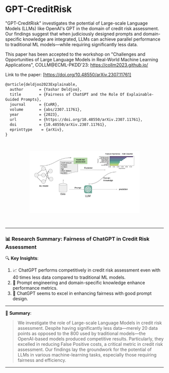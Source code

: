 # GPT-CreditRisk
"GPT-CreditRisk" investigates the potential of Large-scale Language Models (LLMs) like OpenAI's GPT in the domain of credit risk assessment. Our findings suggest that when judiciously designed prompts and domain-specific knowledge are integrated, LLMs can achieve parallel performance to traditional ML models—while requiring significantly less data.

This paper has been accepted to the workshop on "Challenges and Opportunities of Large Language Models in Real-World Machine Learning Applications", COLLM@ECML-PKDD'23: https://collm2023.github.io/

Link to the paper: [https://doi.org/10.48550/arXiv.2307.11761]

```
@article{deldjoo2023Explainable,
  author       = {Yashar Deldjoo},
  title        = {Fairness of ChatGPT and the Role Of Explainable-Guided Prompts},
  journal      = {CoRR},
  volume       = {abs/2307.11761},
  year         = {2023},
  url          = {https://doi.org/10.48550/arXiv.2307.11761},
  doi          = {10.48550/arXiv.2307.11761},
  eprinttype    = {arXiv},
}
```

</br>

<div align="center">
  <figure style="display: inline-block;">
    <img src="flow_char_new.jpg" width="350"/>
  </figure>
</div>

</br>

---
### 📊 **Research Summary: Fairness of ChatGPT in Credit Risk Assessment**

🔍 **Key Insights**:

1. 📈 ChatGPT performs competitively in credit risk assessment even with 40 times less data compared to traditional ML models.
2. 🏦 Prompt engineering and domain-specific knowledge enhance performance metrics.
3. 🚨 ChatGPT seems to excel in enhancing fairness with good prompt design. 

---

🌟 **Summary**: 
> We investigate the role of Large-scale Language Models in credit risk assessment. Despite having significantly less data—merely 20 data points as opposed to the 800 used by traditional models—the OpenAI-based models produced competitive results. Particularly, they excelled in reducing False Positive costs, a critical metric in credit risk assessment. Our findings lay the groundwork for the potential of LLMs in various machine-learning tasks, especially those requiring fairness and efficiency.
---




